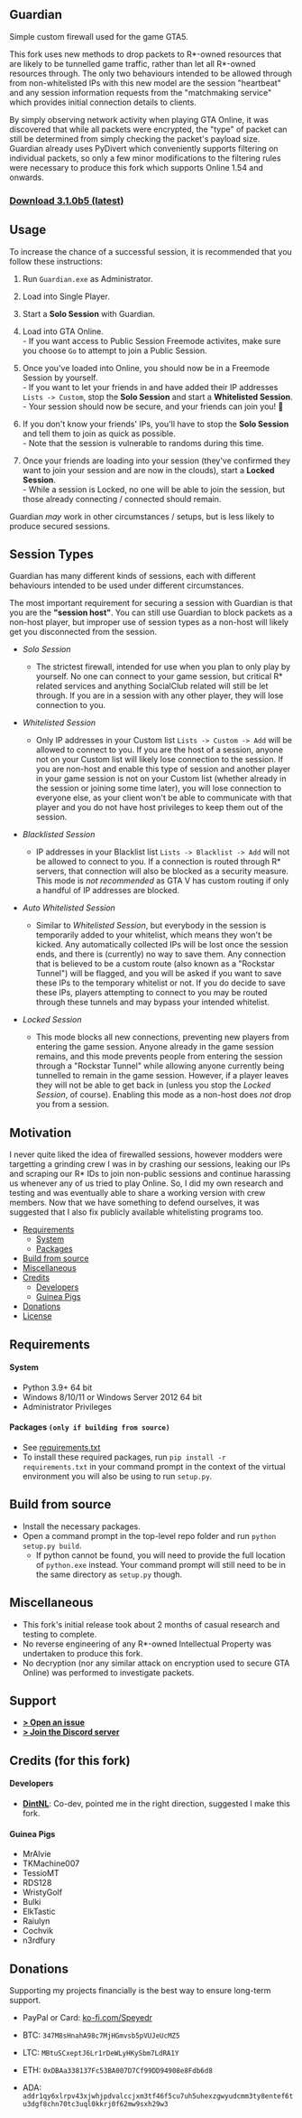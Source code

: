 ## Guardian
Simple custom firewall used for the game GTA5.

This fork uses new methods to drop packets to R*-owned resources that are likely to be tunnelled game traffic, rather than let all R*-owned resources through. The only two behaviours intended to be allowed through from non-whitelisted IPs with this new model are the session "heartbeat" and any session information requests from the "matchmaking service" which provides initial connection details to clients.

By simply observing network activity when playing GTA Online, it was discovered that while all packets were encrypted, the "type" of packet can still be determined from simply checking the packet's payload size. Guardian already uses PyDivert which conveniently supports filtering on individual packets, so only a few minor modifications to the filtering rules were necessary to produce this fork which supports Online 1.54 and onwards.

### [Download 3.1.0b5 (latest)](https://gitlab.com/Speyedr/guardian-fastload-fix/-/raw/master/public_builds/guardian-3.1.0b5-fastload-fix.zip)

## Usage
To increase the chance of a successful session, it is recommended that you follow these instructions:
1. Run `Guardian.exe` as Administrator.
2. Load into Single Player.
3. Start a **Solo Session** with Guardian.
4. Load into GTA Online.  
\- If you want access to Public Session Freemode activites, make sure you choose `Go` to attempt to join a Public Session.
5. Once you've loaded into Online, you should now be in a Freemode Session by yourself.  
\- If you want to let your friends in and have added their IP addresses `Lists -> Custom`, stop the **Solo Session** and start a **Whitelisted Session**.  
\- Your session should now be secure, and your friends can join you! 🎉
   

6. If you don't know your friends' IPs, you'll have to stop the **Solo Session** and tell them to join as quick as possible.  
\- Note that the session is vulnerable to randoms during this time.
7. Once your friends are loading into your session (they've confirmed they want to join your session and are now in the clouds), start a **Locked Session**.  
\- While a session is Locked, no one will be able to join the session, but those already connecting / connected should remain.
   
Guardian _may_ work in other circumstances / setups, but is less likely to produce secured sessions.

## Session Types

Guardian has many different kinds of sessions, each with different behaviours intended to be used under different circumstances.

The most important requirement for securing a session with Guardian is that you are the **"session host"**. You can still use Guardian to block packets as a non-host player, but improper use of session types as a non-host will likely get you disconnected from the session.

- _Solo Session_
  - The strictest firewall, intended for use when you plan to only play by yourself. No one can connect to your game session, but critical R* related services and anything SocialClub related will still be let through. If you are in a session with any other player, they will lose connection to you.

- _Whitelisted Session_
  - Only IP addresses in your Custom list `Lists -> Custom -> Add` will be allowed to connect to you. If you are the host of a session, anyone not on your Custom list will likely lose connection to the session. If you are non-host and enable this type of session and another player in your game session is not on your Custom list (whether already in the session or joining some time later), you will lose connection to everyone else, as your client won't be able to communicate with that player and you do not have host privileges to keep them out of the session.

- _Blacklisted Session_
  - IP addresses in your Blacklist list `Lists -> Blacklist -> Add` will not be allowed to connect to you. If a connection is routed through R* servers, that connection will also be blocked as a security measure. This mode is _not recommended_ as GTA V has custom routing if only a handful of IP addresses are blocked.

- _Auto Whitelisted Session_
  - Similar to _Whitelisted Session_, but everybody in the session is temporarily added to your whitelist, which means they won't be kicked. Any automatically collected IPs will be lost once the session ends, and there is (currently) no way to save them. Any connection that is believed to be a custom route (also known as a "Rockstar Tunnel") will be flagged, and you will be asked if you want to save these IPs to the temporary whitelist or not. If you do decide to save these IPs, players attempting to connect to you may be routed through these tunnels and may bypass your intended whitelist.

- _Locked Session_
  - This mode blocks all new connections, preventing new players from entering the game session. Anyone already in the game session remains, and this mode prevents people from entering the session through a "Rockstar Tunnel" while allowing anyone currently being tunnelled to remain in the game session. However, if a player leaves they will not be able to get back in (unless you stop the _Locked Session_, of course). Enabling this mode as a non-host does _not_ drop you from a session.

## Motivation

I never quite liked the idea of firewalled sessions, however modders were targetting a grinding crew I was in by crashing our sessions, leaking our IPs and scraping our R* IDs to join non-public sessions and continue harassing us whenever any of us tried to play Online. So, I did my own research and testing and was eventually able to share a working version with crew members. Now that we have something to defend ourselves, it was suggested that I also fix publicly available whitelisting programs too.

- [Requirements](#requirements)
  - [System](#system)
  - [Packages](#packages)
- [Build from source](#build-from-source)
- [Miscellaneous](#miscellaneous)
- [Credits](#credits-for-this-fork)
  - [Developers](#developers)
  - [Guinea Pigs](#guinea-pigs)
- [Donations](#donations)
- [License](LICENSE)

## Requirements
#### System
- Python 3.9+ 64 bit
- Windows 8/10/11 or Windows Server 2012 64 bit
- Administrator Privileges
#### Packages `(only if building from source)`
- See [requirements.txt](requirements.txt)
- To install these required packages, run `pip install -r requirements.txt` in your command prompt in the context of the virtual environment you will also be using to run `setup.py`.

## Build from source
- Install the necessary packages.
- Open a command prompt in the top-level repo folder and run `python setup.py build`.
  - If python cannot be found, you will need to provide the full location of `python.exe` instead. Your command prompt will still need to be in the same directory as `setup.py` though.

## Miscellaneous
- This fork's initial release took about 2 months of casual research and testing to complete.
- No reverse engineering of any R*-owned Intellectual Property was undertaken to produce this fork.
- No decryption (nor any similar attack on encryption used to secure GTA Online) was performed to investigate packets.

## Support
- [**> Open an issue**](https://gitlab.com/Speyedr/guardian-fastload-fix/-/issues/new)
- [**> Join the Discord server**](https://discord.gg/6FzKCh4j4v)

## Credits (for this fork)
#### Developers
- [**DintNL**](https://gitlab.com/DintNL): Co-dev, pointed me in the right direction, suggested I make this fork.

#### Guinea Pigs
- MrAlvie
- TKMachine007
- TessioMT
- RDS128
- WristyGolf
- Bulki
- ElkTastic
- Raiulyn
- Cochvik
- n3rdfury

## Donations
Supporting my projects financially is the best way to ensure long-term support.

- PayPal or Card: [ko-fi.com/Speyedr](https://ko-fi.com/Speyedr)

- BTC: `347M8sHnahA98c7MjHGmvsb5pVUJeUcMZ5`
- LTC: `MBtuSCxeptJ6Lr1rDeWLyHKySbm7LdRA1Y`
- ETH: `0xDBAa338137Fc53BA007D7Cf99DD94908e8Fdb6d8`
- ADA: `addr1qy6xlrpv43xjwhjpdvalccjxm3tf46f5cu7uh5uhexzgwyudcmm3ty8entef6tu3dgf8chn70tc3uql0kkrj0f62mw9sxh29w3`
